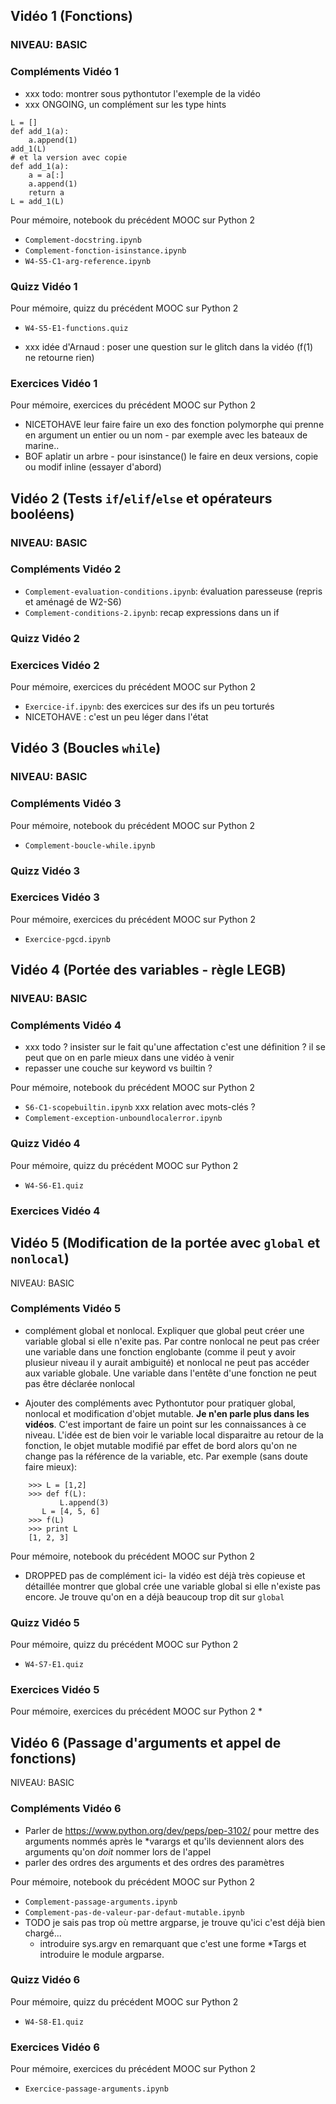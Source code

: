 ## Vidéo 1 (Fonctions)
### NIVEAU: BASIC

### Compléments Vidéo 1

* xxx todo: montrer sous pythontutor l'exemple de la vidéo
* xxx ONGOING, un complément sur les type hints


```
L = []
def add_1(a):
    a.append(1)
add_1(L)
# et la version avec copie
def add_1(a):
    a = a[:]
    a.append(1)
    return a
L = add_1(L)
```

Pour mémoire, notebook du précédent MOOC sur Python 2

* `Complement-docstring.ipynb`
* `Complement-fonction-isinstance.ipynb`
* `W4-S5-C1-arg-reference.ipynb`

### Quizz Vidéo 1

Pour mémoire, quizz du précédent MOOC sur Python 2

* `W4-S5-E1-functions.quiz`

* xxx idée d'Arnaud : poser une question sur le glitch dans la vidéo (f(1) ne retourne rien)

### Exercices Vidéo 1

Pour mémoire, exercices du précédent MOOC sur Python 2

* NICETOHAVE leur faire faire un exo des fonction polymorphe qui
  prenne en argument un entier ou un nom - par exemple avec les
  bateaux de marine..
* BOF aplatir un arbre - pour isinstance() le faire en deux
  versions, copie ou modif inline (essayer d'abord)


## Vidéo 2 (Tests `if`/`elif`/`else` et opérateurs booléens)
### NIVEAU: BASIC

### Compléments Vidéo 2

* `Complement-evaluation-conditions.ipynb`: évaluation paresseuse (repris et aménagé de W2-S6)
* `Complement-conditions-2.ipynb`:  recap expressions dans un if

### Quizz Vidéo 2

### Exercices Vidéo 2

Pour mémoire, exercices du précédent MOOC sur Python 2

* `Exercice-if.ipynb`: des exercices sur des ifs un peu torturés
* NICETOHAVE : c'est un peu léger dans l'état


## Vidéo 3 (Boucles `while`)
### NIVEAU: BASIC

### Compléments Vidéo 3

Pour mémoire, notebook du précédent MOOC sur Python 2

* `Complement-boucle-while.ipynb`

### Quizz Vidéo 3

### Exercices Vidéo 3

Pour mémoire, exercices du précédent MOOC sur Python 2

* `Exercice-pgcd.ipynb`


## Vidéo 4 (Portée des variables - règle LEGB)
### NIVEAU: BASIC
### Compléments Vidéo 4

* xxx todo ? insister sur le fait qu'une affectation c'est une définition ? il se peut que on en parle mieux dans une vidéo à venir
* repasser une couche sur keyword vs builtin ?

Pour mémoire, notebook du précédent MOOC sur Python 2

* `S6-C1-scopebuiltin.ipynb` xxx relation avec mots-clés ?
* `Complement-exception-unboundlocalerror.ipynb`

### Quizz Vidéo 4

Pour mémoire, quizz du précédent MOOC sur Python 2

* `W4-S6-E1.quiz`

### Exercices Vidéo 4


## Vidéo 5 (Modification de la portée  avec `global` et `nonlocal`)
NIVEAU: BASIC

### Compléments Vidéo 5

* complément global et nonlocal. Expliquer que global peut créer
  une variable global si elle n'exite pas. Par contre nonlocal ne
  peut pas créer une variable dans une fonction englobante (comme
  il peut y avoir plusieur niveau il y aurait ambiguité) et
  nonlocal ne peut pas accéder aux variable globale. Une variable
  dans l'entête d'une fonction ne peut pas être déclarée nonlocal

* Ajouter des compléments avec Pythontutor pour pratiquer global,
  nonlocal et modification d'objet mutable. **Je n'en parle plus
  dans les vidéos**. C'est important de faire un point sur les
  connaissances à ce niveau. L'idée est de bien voir le variable
  local disparaitre au retour de la fonction, le objet mutable
  modifié par effet de bord alors qu'on ne change pas la référence
  de la variable, etc. Par exemple (sans doute faire mieux):

```
    >>> L = [1,2]
    >>> def f(L):
           L.append(3)
	   L = [4, 5, 6]
    >>> f(L)
    >>> print L
    [1, 2, 3]
```

Pour mémoire, notebook du précédent MOOC sur Python 2

* DROPPED pas de complément ici- la vidéo est déjà très copieuse et
  détaillée montrer que global crée une variable global si elle
  n'existe pas encore. Je trouve qu'on en a déjà beaucoup trop dit sur
  `global`

### Quizz Vidéo 5

Pour mémoire, quizz du précédent MOOC sur Python 2
* `W4-S7-E1.quiz`

### Exercices Vidéo 5

Pour mémoire, exercices du précédent MOOC sur Python 2
*


## Vidéo 6 (Passage d'arguments et appel de fonctions)
NIVEAU: BASIC

### Compléments Vidéo 6

* Parler de https://www.python.org/dev/peps/pep-3102/ pour mettre
des arguments nommés après le *varargs et qu'ils deviennent alors
des arguments qu'on *doit* nommer lors de l'appel
* parler des ordres des arguments et des ordres des paramètres

Pour mémoire, notebook du précédent MOOC sur Python 2

* `Complement-passage-arguments.ipynb`
* `Complement-pas-de-valeur-par-defaut-mutable.ipynb`
* TODO je sais pas trop où mettre argparse, je trouve qu'ici c'est déjà bien chargé...
  * introduire sys.argv en remarquant que c'est une forme *Targs
    et introduire le module argparse.


### Quizz Vidéo 6

Pour mémoire, quizz du précédent MOOC sur Python 2
* `W4-S8-E1.quiz`

### Exercices Vidéo 6

Pour mémoire, exercices du précédent MOOC sur Python 2
* `Exercice-passage-arguments.ipynb`

